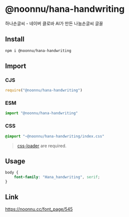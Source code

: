 # @noonnu/hana-handwriting
하나손글씨 - 네이버 클로바 AI가 만든 나눔손글씨 글꼴

## Install
```sh
npm i @noonnu/hana-handwriting
```
## Import
### CJS
```js
require("@noonnu/hana-handwriting")
```
### ESM
```js
import "@noonnu/hana-handwriting"
```
### CSS 
```css
@import "~@noonnu/hana-handwriting/index.css"
```
> [css-loader](https://github.com/webpack-contrib/css-loader) are required.

## Usage
```css
body {
    font-family: "Hana_handwriting", serif;
}
```

## Link
https://noonnu.cc/font_page/545